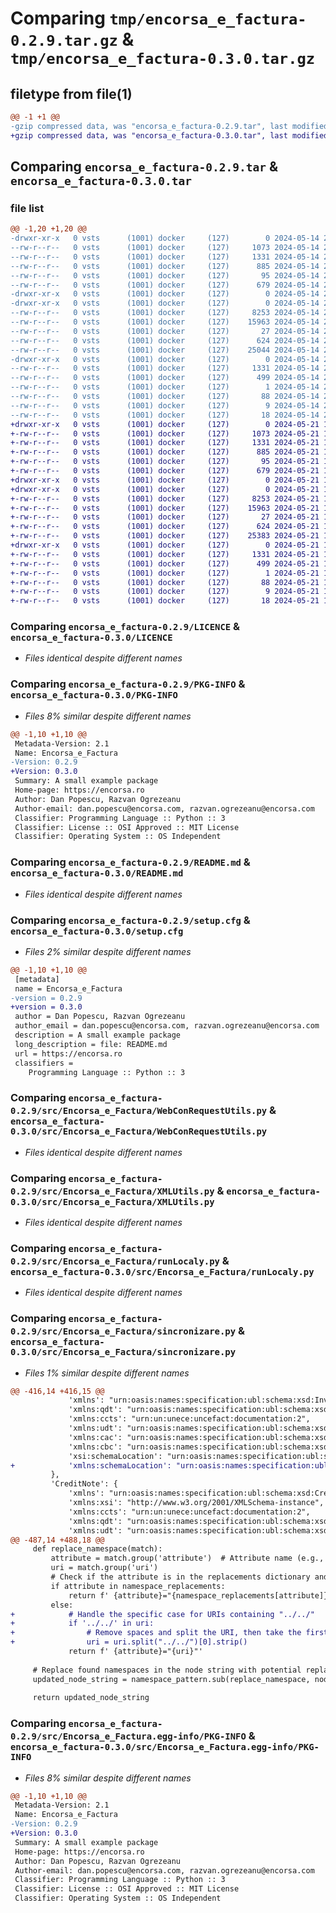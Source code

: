 # Comparing `tmp/encorsa_e_factura-0.2.9.tar.gz` & `tmp/encorsa_e_factura-0.3.0.tar.gz`

## filetype from file(1)

```diff
@@ -1 +1 @@
-gzip compressed data, was "encorsa_e_factura-0.2.9.tar", last modified: Tue May 14 21:55:43 2024, max compression
+gzip compressed data, was "encorsa_e_factura-0.3.0.tar", last modified: Tue May 21 13:13:20 2024, max compression
```

## Comparing `encorsa_e_factura-0.2.9.tar` & `encorsa_e_factura-0.3.0.tar`

### file list

```diff
@@ -1,20 +1,20 @@
-drwxr-xr-x   0 vsts      (1001) docker     (127)        0 2024-05-14 21:55:43.577598 encorsa_e_factura-0.2.9/
--rw-r--r--   0 vsts      (1001) docker     (127)     1073 2024-05-14 21:55:27.000000 encorsa_e_factura-0.2.9/LICENCE
--rw-r--r--   0 vsts      (1001) docker     (127)     1331 2024-05-14 21:55:43.577598 encorsa_e_factura-0.2.9/PKG-INFO
--rw-r--r--   0 vsts      (1001) docker     (127)      885 2024-05-14 21:55:27.000000 encorsa_e_factura-0.2.9/README.md
--rw-r--r--   0 vsts      (1001) docker     (127)       95 2024-05-14 21:55:40.000000 encorsa_e_factura-0.2.9/pyproject.toml
--rw-r--r--   0 vsts      (1001) docker     (127)      679 2024-05-14 21:55:43.577598 encorsa_e_factura-0.2.9/setup.cfg
-drwxr-xr-x   0 vsts      (1001) docker     (127)        0 2024-05-14 21:55:43.577598 encorsa_e_factura-0.2.9/src/
-drwxr-xr-x   0 vsts      (1001) docker     (127)        0 2024-05-14 21:55:43.577598 encorsa_e_factura-0.2.9/src/Encorsa_e_Factura/
--rw-r--r--   0 vsts      (1001) docker     (127)     8253 2024-05-14 21:55:27.000000 encorsa_e_factura-0.2.9/src/Encorsa_e_Factura/WebConRequestUtils.py
--rw-r--r--   0 vsts      (1001) docker     (127)    15963 2024-05-14 21:55:27.000000 encorsa_e_factura-0.2.9/src/Encorsa_e_Factura/XMLUtils.py
--rw-r--r--   0 vsts      (1001) docker     (127)       27 2024-05-14 21:55:27.000000 encorsa_e_factura-0.2.9/src/Encorsa_e_Factura/__init__.py
--rw-r--r--   0 vsts      (1001) docker     (127)      624 2024-05-14 21:55:27.000000 encorsa_e_factura-0.2.9/src/Encorsa_e_Factura/runLocaly.py
--rw-r--r--   0 vsts      (1001) docker     (127)    25044 2024-05-14 21:55:27.000000 encorsa_e_factura-0.2.9/src/Encorsa_e_Factura/sincronizare.py
-drwxr-xr-x   0 vsts      (1001) docker     (127)        0 2024-05-14 21:55:43.577598 encorsa_e_factura-0.2.9/src/Encorsa_e_Factura.egg-info/
--rw-r--r--   0 vsts      (1001) docker     (127)     1331 2024-05-14 21:55:43.000000 encorsa_e_factura-0.2.9/src/Encorsa_e_Factura.egg-info/PKG-INFO
--rw-r--r--   0 vsts      (1001) docker     (127)      499 2024-05-14 21:55:43.000000 encorsa_e_factura-0.2.9/src/Encorsa_e_Factura.egg-info/SOURCES.txt
--rw-r--r--   0 vsts      (1001) docker     (127)        1 2024-05-14 21:55:43.000000 encorsa_e_factura-0.2.9/src/Encorsa_e_Factura.egg-info/dependency_links.txt
--rw-r--r--   0 vsts      (1001) docker     (127)       88 2024-05-14 21:55:43.000000 encorsa_e_factura-0.2.9/src/Encorsa_e_Factura.egg-info/entry_points.txt
--rw-r--r--   0 vsts      (1001) docker     (127)        9 2024-05-14 21:55:43.000000 encorsa_e_factura-0.2.9/src/Encorsa_e_Factura.egg-info/requires.txt
--rw-r--r--   0 vsts      (1001) docker     (127)       18 2024-05-14 21:55:43.000000 encorsa_e_factura-0.2.9/src/Encorsa_e_Factura.egg-info/top_level.txt
+drwxr-xr-x   0 vsts      (1001) docker     (127)        0 2024-05-21 13:13:20.265640 encorsa_e_factura-0.3.0/
+-rw-r--r--   0 vsts      (1001) docker     (127)     1073 2024-05-21 13:13:05.000000 encorsa_e_factura-0.3.0/LICENCE
+-rw-r--r--   0 vsts      (1001) docker     (127)     1331 2024-05-21 13:13:20.265640 encorsa_e_factura-0.3.0/PKG-INFO
+-rw-r--r--   0 vsts      (1001) docker     (127)      885 2024-05-21 13:13:05.000000 encorsa_e_factura-0.3.0/README.md
+-rw-r--r--   0 vsts      (1001) docker     (127)       95 2024-05-21 13:13:17.000000 encorsa_e_factura-0.3.0/pyproject.toml
+-rw-r--r--   0 vsts      (1001) docker     (127)      679 2024-05-21 13:13:20.265640 encorsa_e_factura-0.3.0/setup.cfg
+drwxr-xr-x   0 vsts      (1001) docker     (127)        0 2024-05-21 13:13:20.261640 encorsa_e_factura-0.3.0/src/
+drwxr-xr-x   0 vsts      (1001) docker     (127)        0 2024-05-21 13:13:20.265640 encorsa_e_factura-0.3.0/src/Encorsa_e_Factura/
+-rw-r--r--   0 vsts      (1001) docker     (127)     8253 2024-05-21 13:13:05.000000 encorsa_e_factura-0.3.0/src/Encorsa_e_Factura/WebConRequestUtils.py
+-rw-r--r--   0 vsts      (1001) docker     (127)    15963 2024-05-21 13:13:05.000000 encorsa_e_factura-0.3.0/src/Encorsa_e_Factura/XMLUtils.py
+-rw-r--r--   0 vsts      (1001) docker     (127)       27 2024-05-21 13:13:05.000000 encorsa_e_factura-0.3.0/src/Encorsa_e_Factura/__init__.py
+-rw-r--r--   0 vsts      (1001) docker     (127)      624 2024-05-21 13:13:05.000000 encorsa_e_factura-0.3.0/src/Encorsa_e_Factura/runLocaly.py
+-rw-r--r--   0 vsts      (1001) docker     (127)    25383 2024-05-21 13:13:05.000000 encorsa_e_factura-0.3.0/src/Encorsa_e_Factura/sincronizare.py
+drwxr-xr-x   0 vsts      (1001) docker     (127)        0 2024-05-21 13:13:20.265640 encorsa_e_factura-0.3.0/src/Encorsa_e_Factura.egg-info/
+-rw-r--r--   0 vsts      (1001) docker     (127)     1331 2024-05-21 13:13:20.000000 encorsa_e_factura-0.3.0/src/Encorsa_e_Factura.egg-info/PKG-INFO
+-rw-r--r--   0 vsts      (1001) docker     (127)      499 2024-05-21 13:13:20.000000 encorsa_e_factura-0.3.0/src/Encorsa_e_Factura.egg-info/SOURCES.txt
+-rw-r--r--   0 vsts      (1001) docker     (127)        1 2024-05-21 13:13:20.000000 encorsa_e_factura-0.3.0/src/Encorsa_e_Factura.egg-info/dependency_links.txt
+-rw-r--r--   0 vsts      (1001) docker     (127)       88 2024-05-21 13:13:20.000000 encorsa_e_factura-0.3.0/src/Encorsa_e_Factura.egg-info/entry_points.txt
+-rw-r--r--   0 vsts      (1001) docker     (127)        9 2024-05-21 13:13:20.000000 encorsa_e_factura-0.3.0/src/Encorsa_e_Factura.egg-info/requires.txt
+-rw-r--r--   0 vsts      (1001) docker     (127)       18 2024-05-21 13:13:20.000000 encorsa_e_factura-0.3.0/src/Encorsa_e_Factura.egg-info/top_level.txt
```

### Comparing `encorsa_e_factura-0.2.9/LICENCE` & `encorsa_e_factura-0.3.0/LICENCE`

 * *Files identical despite different names*

### Comparing `encorsa_e_factura-0.2.9/PKG-INFO` & `encorsa_e_factura-0.3.0/PKG-INFO`

 * *Files 8% similar despite different names*

```diff
@@ -1,10 +1,10 @@
 Metadata-Version: 2.1
 Name: Encorsa_e_Factura
-Version: 0.2.9
+Version: 0.3.0
 Summary: A small example package
 Home-page: https://encorsa.ro
 Author: Dan Popescu, Razvan Ogrezeanu
 Author-email: dan.popescu@encorsa.com, razvan.ogrezeanu@encorsa.com
 Classifier: Programming Language :: Python :: 3
 Classifier: License :: OSI Approved :: MIT License
 Classifier: Operating System :: OS Independent
```

### Comparing `encorsa_e_factura-0.2.9/README.md` & `encorsa_e_factura-0.3.0/README.md`

 * *Files identical despite different names*

### Comparing `encorsa_e_factura-0.2.9/setup.cfg` & `encorsa_e_factura-0.3.0/setup.cfg`

 * *Files 2% similar despite different names*

```diff
@@ -1,10 +1,10 @@
 [metadata]
 name = Encorsa_e_Factura
-version = 0.2.9
+version = 0.3.0
 author = Dan Popescu, Razvan Ogrezeanu
 author_email = dan.popescu@encorsa.com, razvan.ogrezeanu@encorsa.com
 description = A small example package
 long_description = file: README.md
 url = https://encorsa.ro
 classifiers = 
 	Programming Language :: Python :: 3
```

### Comparing `encorsa_e_factura-0.2.9/src/Encorsa_e_Factura/WebConRequestUtils.py` & `encorsa_e_factura-0.3.0/src/Encorsa_e_Factura/WebConRequestUtils.py`

 * *Files identical despite different names*

### Comparing `encorsa_e_factura-0.2.9/src/Encorsa_e_Factura/XMLUtils.py` & `encorsa_e_factura-0.3.0/src/Encorsa_e_Factura/XMLUtils.py`

 * *Files identical despite different names*

### Comparing `encorsa_e_factura-0.2.9/src/Encorsa_e_Factura/runLocaly.py` & `encorsa_e_factura-0.3.0/src/Encorsa_e_Factura/runLocaly.py`

 * *Files identical despite different names*

### Comparing `encorsa_e_factura-0.2.9/src/Encorsa_e_Factura/sincronizare.py` & `encorsa_e_factura-0.3.0/src/Encorsa_e_Factura/sincronizare.py`

 * *Files 1% similar despite different names*

```diff
@@ -416,14 +416,15 @@
             'xmlns': "urn:oasis:names:specification:ubl:schema:xsd:Invoice-2",
             'xmlns:qdt': "urn:oasis:names:specification:ubl:schema:xsd:QualifiedDataTypes-2",
             'xmlns:ccts': "urn:un:unece:uncefact:documentation:2",
             'xmlns:udt': "urn:oasis:names:specification:ubl:schema:xsd:UnqualifiedDataTypes-2",
             'xmlns:cac': "urn:oasis:names:specification:ubl:schema:xsd:CommonAggregateComponents-2",
             'xmlns:cbc': "urn:oasis:names:specification:ubl:schema:xsd:CommonBasicComponents-2",
             'xsi:schemaLocation': "urn:oasis:names:specification:ubl:schema:xsd:Invoice-2",
+            'xmlns:schemaLocation': "urn:oasis:names:specification:ubl:schema:xsd:Invoice-2",
         },
         'CreditNote': {
             'xmlns': "urn:oasis:names:specification:ubl:schema:xsd:CreditNote-2",
             'xmlns:xsi': "http://www.w3.org/2001/XMLSchema-instance",
             'xmlns:ccts': "urn:un:unece:uncefact:documentation:2",
             'xmlns:qdt': "urn:oasis:names:specification:ubl:schema:xsd:QualifiedDataTypes-2",
             'xmlns:udt': "urn:oasis:names:specification:ubl:schema:xsd:UnqualifiedDataTypes-2",
@@ -487,14 +488,18 @@
     def replace_namespace(match):
         attribute = match.group('attribute')  # Attribute name (e.g., xmlns, xsi:schemaLocation)
         uri = match.group('uri')
         # Check if the attribute is in the replacements dictionary and replace URI if present
         if attribute in namespace_replacements:
             return f' {attribute}="{namespace_replacements[attribute]}"'
         else:
+            # Handle the specific case for URIs containing "../../"
+            if '../../' in uri:
+                # Remove spaces and split the URI, then take the first part before "../../"
+                uri = uri.split("../../")[0].strip()
             return f' {attribute}="{uri}"'
 
     # Replace found namespaces in the node string with potential replacements from the dictionary
     updated_node_string = namespace_pattern.sub(replace_namespace, node_string)
 
     return updated_node_string
```

### Comparing `encorsa_e_factura-0.2.9/src/Encorsa_e_Factura.egg-info/PKG-INFO` & `encorsa_e_factura-0.3.0/src/Encorsa_e_Factura.egg-info/PKG-INFO`

 * *Files 8% similar despite different names*

```diff
@@ -1,10 +1,10 @@
 Metadata-Version: 2.1
 Name: Encorsa_e_Factura
-Version: 0.2.9
+Version: 0.3.0
 Summary: A small example package
 Home-page: https://encorsa.ro
 Author: Dan Popescu, Razvan Ogrezeanu
 Author-email: dan.popescu@encorsa.com, razvan.ogrezeanu@encorsa.com
 Classifier: Programming Language :: Python :: 3
 Classifier: License :: OSI Approved :: MIT License
 Classifier: Operating System :: OS Independent
```

